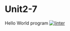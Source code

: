 # Unit2-7
Hello World program
[![linter](https://github.com/Mr-Ohara/Unit2-7/workflows/linter/badge.svg)](https://github.com/marketplace/actions/super-linter)
